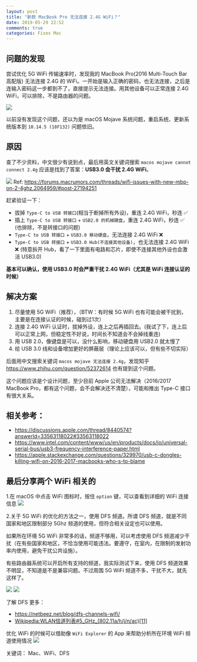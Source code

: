 ```yaml
---
layout: post
title: "新款 MacBook Pro 无法连接 2.4G WiFi？"
date: 2019-05-29 22:52
comments: true
categories: Fixes Mac
---
```


## 问题的发现

尝试优化 5G WiFi 传输速率时，发现我的 MacBook Pro(2016 Multi-Touch Bar 高配版) 无法连接 2.4G 的 WiFi。一开始是输入正确的密码，也无法连接，之后是连输入密码这一步都到不了，直接提示无法连接。用其他设备可以正常连接 2.4G WiFi，可以排除，不是路由器的问题。

![](https://cdn.jsdelivr.net/gh/junxy/junxy.github.com/images/2019/5/WX20190529-225620@2x.jpg)

以前没有发现这个问题，还以为是 macOS Mojave 系统问题，重启系统、更新系统版本到 `10.14.5 (18F132)` 问题依旧。

## 原因

查了不少资料，中文很少有说到点，最后用英文关键词搜索 `macos mojave cannot connect 2.4g` 应该是找到了答案：**USB3.0 会干扰 2.4G WiFi**。

![](https://cdn.jsdelivr.net/gh/junxy/junxy.github.com/images/2019/5/WX20190529-225621@2x.png)
Ref: <https://forums.macrumors.com/threads/wifi-issues-with-new-mbp-on-2-4ghz.2064959/#post-27194251>

赶紧验证一下：

- 拔掉 `Type-C to USB 转接口`(相当于断掉所有外设)，重连 2.4G WiFi，秒连 ✅
- 插上 `Type-C to USB 转接口` + `USB2.0 的机械键盘`，重连 2.4G WiFi，秒连 ✅ (也排除，不是转接口的问题)
- `Type-C to USB 转接口` + `USB3.0 移动硬盘`，无法连接 2.4G WiFi ❌
- `Type-C to USB 转接口` + `USB3.0 Hub(不连接其他设备)`，也无法连接 2.4G WiFi ❌ (特意拆开 Hub，看了一下里面有电路和芯片，即使不连接其他外设也会激活 USB3.0)

**基本可以确认，使用 USB3.0 时会严重干扰 2.4G WiFi（尤其是 WiFi 连接认证的时候）**

## 解决方案

1. 尽量使用 5G WiFi（推荐），（BTW：有时候 5G WiFi 也有可能会被干扰到，主要是在连接认证的时候，碰到过1次）
2. 连接 2.4G WiFi 认证时，拔掉外设，连上之后再插回去。(我试了下，连上后可以正常上网，但稳定性不好说，时间长不知道会不会掉线重连)
3. 用 USB 2.0，像键盘是可以，没什么影响，移动硬盘用 USB2.0 就太慢了
4. 给 USB 3.0 线和设备增加更好的屏蔽层（理论上应该可以，但有些不切实际）

后面用中文搜索关键词 `macos mojave 无法连接 2.4g`，发现知乎 <https://www.zhihu.com/question/52372614> 也有提到这个问题。

这个问题应该是个设计问题，至少目前 Apple 公司无法解决（2016/2017 MacBook Pro，都有这个问题，会不会解决还不清楚），可能和推出 Type-C 接口有很大关系。

## 相关参考：

- <https://discussions.apple.com/thread/8440574?answerId=33563118022#33563118022>
- <https://www.intel.com/content/www/us/en/products/docs/io/universal-serial-bus/usb3-frequency-interference-paper.html>
- <https://apple.stackexchange.com/questions/329970/usb-c-dongles-killing-wifi-on-2016-2017-macbooks-who-s-to-blame>

## 最后分享两个 WiFi 相关的

1.在 macOS 中点击 WiFi 图标时，按住 `option` 键，可以查看到详细的 WiFi 连接信息
![](https://cdn.jsdelivr.net/gh/junxy/junxy.github.com/images/2019/5/WX20190529-225622@2x.png)

2.关于 5G WiFi 的优化的方法之一，使用 DFS 频道。所谓 DFS 频道，就是不同国家和地区限制部分 5Ghz 频道的使用，但符合相关设定也可以使用。

如果所在环境 5G WiFi 非常多的话，频道不够用，可以考虑使用 DFS 频道减少干扰（在有些国家和地区，不恰当使用可能违法。要遵守，在室内，在限制的发射功率内使用，避免干扰公共设施）。

有些路由器系统可以开启所有支持的频道，我实际测试下来，使用 DFS 频道效果不明显，不知道是不是兼容问题。不过周围 5G WiFi 频道不多，干扰不大，就先这样了。

![](https://cdn.jsdelivr.net/gh/junxy/junxy.github.com/images/2019/5/WX20190529-225623@2x.png)
![](https://cdn.jsdelivr.net/gh/junxy/junxy.github.com/images/2019/5/WX20190529-225624@2x.png)

了解 DFS 更多：

- <https://netbeez.net/blog/dfs-channels-wifi/>
- [Wikipedia:WLAN信道列表#5_GHz_(802.11a/h/j/n/ac)[11]](https://zh.wikipedia.org/wiki/WLAN%E4%BF%A1%E9%81%93%E5%88%97%E8%A1%A8#5_GHz_(802.11a/h/j/n/ac)[11])

优化 WiFi 的时候可以借助像 `WiFi Explorer` 的 App 来帮助分析所在环境 WiFi 频道使用情况
![](https://cdn.jsdelivr.net/gh/junxy/junxy.github.com/images/2019/5/WX20190529-225625@2x.png)


关键词： Mac、WiFi、DFS